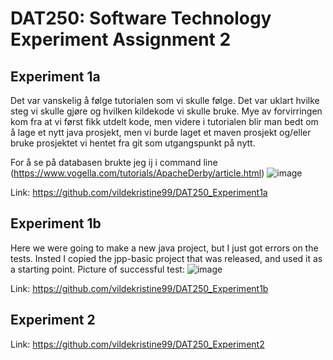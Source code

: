 # DAT250: Software Technology Experiment Assignment 2
## Experiment 1a
Det var vanskelig å følge tutorialen som vi skulle følge. Det var uklart hvilke steg vi skulle gjøre og hvilken kildekode vi skulle bruke. Mye av forvirringen kom fra at vi først fikk utdelt kode, men videre i tutorialen blir man bedt om å lage et nytt java prosjekt, men vi burde laget et maven prosjekt og/eller bruke prosjektet vi hentet fra git som utgangspunkt på nytt.

For å se på databasen brukte jeg ij i command line (https://www.vogella.com/tutorials/ApacheDerby/article.html)
![image](https://user-images.githubusercontent.com/42578149/133001086-65f98ad5-08e5-4ad5-9749-f8dfa129d964.png)

Link: https://github.com/vildekristine99/DAT250_Experiment1a

## Experiment 1b
Here we were going to make a new java project, but I just got errors on the tests. Insted I copied the jpp-basic project that was released, and used it as a starting point.
Picture of successful test:
![image](https://user-images.githubusercontent.com/42578149/133001289-3f92753c-b42a-4a02-92ff-f92ebc15ff6e.png)

Link: https://github.com/vildekristine99/DAT250_Experiment1b

## Experiment 2

Link: https://github.com/vildekristine99/DAT250_Experiment2
